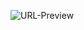 

![URL-Preview](https://github.com/Team-Remini/Remini-Public-img/assets/104755384/a5efebb5-3655-4b01-9dcf-f77da70e988a)
